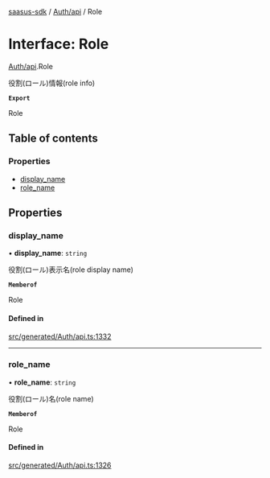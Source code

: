 [saasus-sdk](../README.md) / [Auth/api](../modules/Auth_api.md) / Role

# Interface: Role

[Auth/api](../modules/Auth_api.md).Role

役割(ロール)情報(role info)

**`Export`**

Role

## Table of contents

### Properties

- [display\_name](Auth_api.Role.md#display_name)
- [role\_name](Auth_api.Role.md#role_name)

## Properties

### display\_name

• **display\_name**: `string`

役割(ロール)表示名(role display name)

**`Memberof`**

Role

#### Defined in

[src/generated/Auth/api.ts:1332](https://github.com/saasus-platform/saasus-sdk-javascript/blob/55abc15/src/generated/Auth/api.ts#L1332)

___

### role\_name

• **role\_name**: `string`

役割(ロール)名(role name)

**`Memberof`**

Role

#### Defined in

[src/generated/Auth/api.ts:1326](https://github.com/saasus-platform/saasus-sdk-javascript/blob/55abc15/src/generated/Auth/api.ts#L1326)
